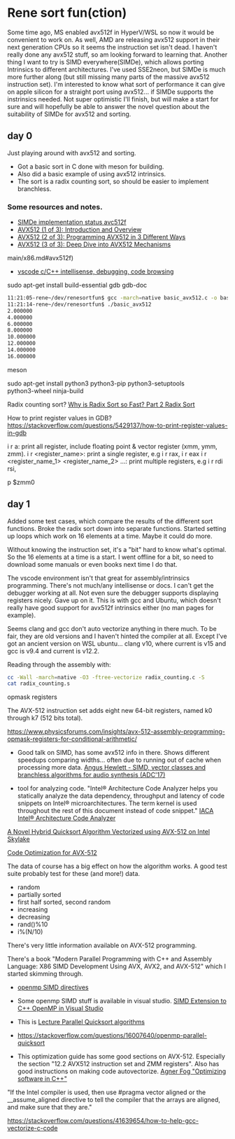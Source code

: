 # Rene sort fun(ction)

Some time ago, MS enabled avx512f in HyperV/WSL so now it would be convenient to work on. As well, AMD are releasing avx512 support in their next generation CPUs so it seems the instruction set isn't dead. I haven't really done any avx512 stuff, so am looking forward to learning that. Another thing I want to try is SIMD everywhere(SIMDe), which allows porting Intrinsics to different architectures. I've used SSE2neon, but SIMDe is much more further along (but still missing many parts of the massive avx512 instruction set). I'm interested to know what sort of performance it can give on apple silicon for a straight port using avx512... if SIMDe supports the instrinsics needed. Not super optimistic I'll finish, but will make a start for sure and will hopefully be able to answer the novel question about the suitability of SIMDe for avx512 and sorting.

## day 0

Just playing around with avx512 and sorting.

- Got a basic sort in C done with meson for building. 
- Also did a basic example of using avx512 intrinsics.
- The sort is a radix counting sort, so should be easier to implement branchless.


### Some resources and notes.

- [SIMDe implementation status avc512f](https://github.com/simd-everywhere/implementation-status/blob/)
- [AVX512 (1 of 3): Introduction and Overview](https://www.youtube.com/watch?v=D-mM6X5xnTY)
- [AVX512 (2 of 3): Programming AVX512 in 3 Different Ways](https://www.youtube.com/watch?v=I3efQKLgsjM)
- [AVX512 (3 of 3): Deep Dive into AVX512 Mechanisms](https://www.youtube.com/watch?v=543a1b-cPmU)

main/x86.md#avx512f)
- [vscode c/C++ intellisense, debugging, code browsing](https://marketplace.visualstudio.com/items?itemName=ms-vscode.cpptools)

sudo apt-get install build-essential gdb gdb-doc

```bash
11:21:05-rene~/dev/renesortfun$ gcc -march=native basic_avx512.c -o basic_avx512
11:21:14-rene~/dev/renesortfun$ ./basic_avx512
2.000000
4.000000
6.000000
8.000000
10.000000
12.000000
14.000000
16.000000
```


meson

sudo apt-get install python3 python3-pip python3-setuptools \
                       python3-wheel ninja-build


Radix counting sort?
[Why is Radix Sort so Fast? Part 2 Radix Sort](https://www.youtube.com/watch?v=ujb2CIWE8zY)


How to print register values in GDB?
https://stackoverflow.com/questions/5429137/how-to-print-register-values-in-gdb

i r a: print all register, include floating point & vector register (xmm, ymm, zmm).
i r <register_name>: print a single register, e.g i r rax, i r eax
i r <register_name_1> <register_name_2> ...: print multiple registers, e.g i r rdi rsi,

p $zmm0 


## day 1

Added some test cases, which compare the results of the different sort functions.
Broke the radix sort down into separate functions.
Started setting up loops which work on 16 elements at a time. Maybe it could do more.

Without knowing the instruction set, it's a "bit" hard to know what's optimal. So the 16 elements at a time is a start. I went offline for a bit, so need to download some manuals or even books next time I do that.

The vscode environment isn't that great for assembly/intrinsics programming. There's not much/any intellisense or docs. I can't get the debugger working at all. Not even sure the debugger supports displaying registers nicely. Gave up on it. This is with gcc and Ubuntu, which doesn't really have good support for avx512f intrinsics either (no man pages for example).

Seems clang and gcc don't auto vectorize anything in there much. To be fair, they are old versions and I haven't hinted the compiler at all. Except I've got an ancient version on WSL ubuntu... clang v10, where current is v15 and gcc is v9.4 and current is v12.2.

Reading through the assembly with:
```bash
cc -Wall -march=native -O3 -ftree-vectorize radix_counting.c -S
cat radix_counting.s
```



opmask registers

The AVX-512 instruction set adds eight new 64-bit registers, named k0 through k7 (512 bits total).

https://www.physicsforums.com/insights/avx-512-assembly-programming-opmask-registers-for-conditional-arithmetic/


- Good talk on SIMD, has some avx512 info in there. Shows different speedups comparing widths... often due to running out of cache when processing more data. [Angus Hewlett - SIMD, vector classes and branchless algorithms for audio synthesis (ADC'17)](https://www.youtube.com/watch?v=cn-5k8fm_u0)



- tool for analyzing code. "Intel® Architecture Code Analyzer helps you statically analyze the data dependency, throughput and latency of code snippets on Intel® microarchitectures. The term kernel is used throughout the rest of this document instead of code snippet." [IACA Intel® Architecture Code Analyzer](https://www.intel.com/content/www/us/en/developer/articles/tool/architecture-code-analyzer.html)

[A Novel Hybrid Quicksort Algorithm Vectorized using AVX-512 on Intel Skylake](https://arxiv.org/pdf/1704.08579.pdf)


[Code Optimization for AVX-512](https://www.youtube.com/watch?v=wWFH-Z01Xxg)

The data of course has a big effect on how the algorithm works. A good test suite probably test for these (and more!) data.

- random
- partially sorted
- first half sorted, second random
- increasing
- decreasing
- rand()%10
- i%(N/10)


There's very little information available on AVX-512 programming.

There's a book "Modern Parallel Programming with C++ and Assembly Language: X86 SIMD Development Using AVX, AVX2, and AVX-512" which I started skimming through.


- [openmp SIMD directives](https://www.openmp.org/spec-html/5.0/openmpsu42.html)
- Some openmp SIMD stuff is available in visual studio. [SIMD Extension to C++ OpenMP in Visual Studio](https://devblogs.microsoft.com/cppblog/simd-extension-to-c-openmp-in-visual-studio/)


- This is [Lecture Parallel Quicksort algorithms](https://www.uio.no/studier/emner/matnat/ifi/INF3380/v10/undervisningsmateriale/inf3380-week12.pdf)
- https://stackoverflow.com/questions/16007640/openmp-parallel-quicksort

- This optimization guide has some good sections on AVX-512. Especially the section "12.2 AVX512 instruction set and ZMM registers". Also has good instructions on making code autovectorize. [Agner Fog "Optimizing software in C++"](https://www.agner.org/optimize/optimizing_cpp.pdf)




"If the Intel compiler is used, then use #pragma vector aligned or the __assume_aligned directive to tell the compiler that the arrays are aligned, and make sure that they are."

https://stackoverflow.com/questions/41639654/how-to-help-gcc-vectorize-c-code





